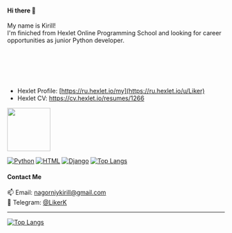 <h4> Hi there 👋 </h4>
<p style="margin-bottom: 100px">
    My name is Kirill!<br> 
    I'm finiched from Hexlet Online Programming School and looking for career opportunities as junior Python developer.
</p> 






- Hexlet Profile: [https://ru.hexlet.io/my](https://ru.hexlet.io/u/Liker)
- Hexlet CV: https://cv.hexlet.io/resumes/1266
<img src="https://i.ibb.co/tJqCVKk/github.gif" width="100"/> 

[![Python](https://img.shields.io/badge/Python-white?logo=python&logoColor=blue)](https://img.shields.io/badge/Python-white?logo=python&logoColor=blue) 
[![HTML](https://img.shields.io/badge/HTML-white?logo=html5&logoColor=orange)](https://img.shields.io/badge/HTML-white?logo=html5&logoColor=orange)
[![Django](https://img.shields.io/badge/Django-white?logo=django&logoColor=green)](https://img.shields.io/badge/Django-white?logo=django&logoColor=green)
[![Top Langs](https://www.codewars.com/users/LikerK/badges/micro)](https://www.codewars.com/users/LikerK)


<h4> Contact Me </h4>


:mailbox: Email: nagorniykirill@gmail.com <br>
:calling: Telegram: [@LikerK](https://t.me/LikerK)

---


[![Top Langs](https://github-readme-stats.vercel.app/api/top-langs/?username=LikerK&layout=compact)](https://github.com/anuraghazra/github-readme-stats)




